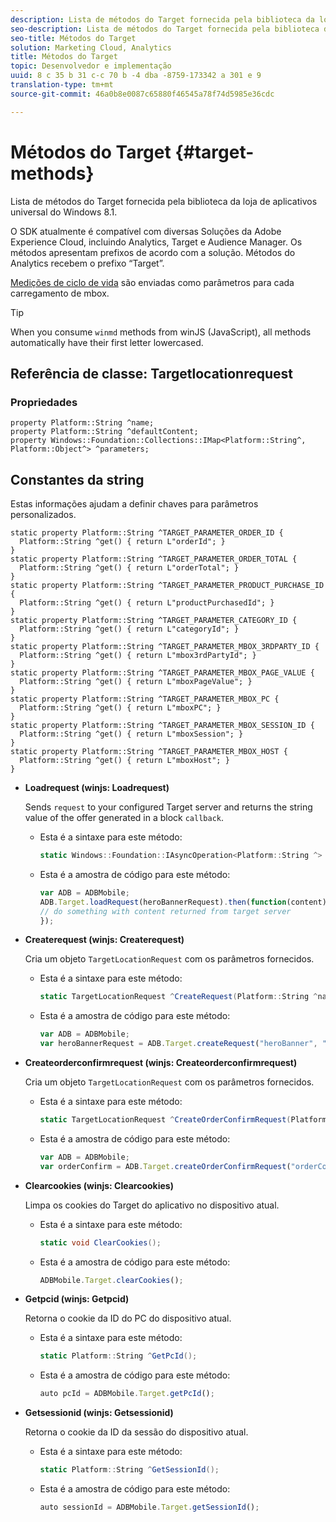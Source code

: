 ```yaml
---
description: Lista de métodos do Target fornecida pela biblioteca da loja de aplicativos universal do Windows 8.1.
seo-description: Lista de métodos do Target fornecida pela biblioteca da loja de aplicativos universal do Windows 8.1.
seo-title: Métodos do Target
solution: Marketing Cloud, Analytics
title: Métodos do Target
topic: Desenvolvedor e implementação
uuid: 8 c 35 b 31 c-c 70 b -4 dba -8759-173342 a 301 e 9
translation-type: tm+mt
source-git-commit: 46a0b8e0087c65880f46545a78f74d5985e36cdc

---
```



# Métodos do Target {#target-methods}

Lista de métodos do Target fornecida pela biblioteca da loja de aplicativos universal do Windows 8.1.

O SDK atualmente é compatível com diversas Soluções da Adobe Experience Cloud, incluindo Analytics, Target e Audience Manager. Os métodos apresentam prefixos de acordo com a solução. Métodos do Analytics recebem o prefixo “Target”.

[Medições de ciclo de vida](/help/windows-appstore/metrics.md) são enviadas como parâmetros para cada carregamento de mbox.

>[!TIP]
>
>When you consume `winmd` methods from winJS (JavaScript), all methods automatically have their first letter lowercased.

## Referência de classe: Targetlocationrequest

### Propriedades

```
property Platform::String ^name; 
property Platform::String ^defaultContent; 
property Windows::Foundation::Collections::IMap<Platform::String^, Platform::Object^> ^parameters;
```

## Constantes da string

Estas informações ajudam a definir chaves para parâmetros personalizados.

```
static property Platform::String ^TARGET_PARAMETER_ORDER_ID { 
  Platform::String ^get() { return L"orderId"; } 
} 
static property Platform::String ^TARGET_PARAMETER_ORDER_TOTAL { 
  Platform::String ^get() { return L"orderTotal"; } 
} 
static property Platform::String ^TARGET_PARAMETER_PRODUCT_PURCHASE_ID { 
  Platform::String ^get() { return L"productPurchasedId"; } 
} 
static property Platform::String ^TARGET_PARAMETER_CATEGORY_ID { 
  Platform::String ^get() { return L"categoryId"; } 
} 
static property Platform::String ^TARGET_PARAMETER_MBOX_3RDPARTY_ID { 
  Platform::String ^get() { return L"mbox3rdPartyId"; } 
} 
static property Platform::String ^TARGET_PARAMETER_MBOX_PAGE_VALUE { 
  Platform::String ^get() { return L"mboxPageValue"; } 
} 
static property Platform::String ^TARGET_PARAMETER_MBOX_PC { 
  Platform::String ^get() { return L"mboxPC"; } 
} 
static property Platform::String ^TARGET_PARAMETER_MBOX_SESSION_ID { 
  Platform::String ^get() { return L"mboxSession"; } 
} 
static property Platform::String ^TARGET_PARAMETER_MBOX_HOST { 
  Platform::String ^get() { return L"mboxHost"; } 
}
```

* **Loadrequest (winjs: Loadrequest)**

   Sends `request` to your configured Target server and returns the string value of the offer generated in a block `callback`.

   * Esta é a sintaxe para este método:

      ```csharp
      static Windows::Foundation::IAsyncOperation<Platform::String ^> ^LoadRequest(TargetLocationRequest ^request);
      ```

   * Esta é a amostra de código para este método:

      ```js
      var ADB = ADBMobile; 
      ADB.Target.loadRequest(heroBannerRequest).then(function(content) { 
      // do something with content returned from target server 
      });
      ```

* **Createrequest (winjs: Createrequest)**

   Cria um objeto `TargetLocationRequest` com os parâmetros fornecidos.

   * Esta é a sintaxe para este método:

      ```csharp
      static TargetLocationRequest ^CreateRequest(Platform::String ^name, Platform::String ^defaultContent, Windows::Foundation::Collections::IMap<Platform::String^, Platform::Object^> ^parameters); 
      ```

   * Esta é a amostra de código para este método:

      ```js
      var ADB = ADBMobile; 
      var heroBannerRequest = ADB.Target.createRequest("heroBanner", "default.png", null); 
      ```

* **Createorderconfirmrequest (winjs: Createorderconfirmrequest)**

   Cria um objeto `TargetLocationRequest` com os parâmetros fornecidos.

   * Esta é a sintaxe para este método:

      ```csharp
      static TargetLocationRequest ^CreateOrderConfirmRequest(Platform::String ^name, Platform::String ^orderId, Platform::String ^orderTotal, Platform::String ^productPurchasedId, Windows::Foundation::Collections::IMap<Platform::String^, Platform::Object> ^parameters); 
      ```

   * Esta é a amostra de código para este método:

      ```js
      var ADB = ADBMobile; 
      var orderConfirm = ADB.Target.createOrderConfirmRequest("orderConfirm", "order", "47.88", "3722", null); 
      ```

* **Clearcookies (winjs: Clearcookies)**

   Limpa os cookies do Target do aplicativo no dispositivo atual.

   * Esta é a sintaxe para este método:

      ```csharp
      static void ClearCookies(); 
      ```

   * Esta é a amostra de código para este método:

      ```js
      ADBMobile.Target.clearCookies();
      ```

* **Getpcid (winjs: Getpcid)**

   Retorna o cookie da ID do PC do dispositivo atual.

   * Esta é a sintaxe para este método:

      ```csharp
      static Platform::String ^GetPcId();
      ```

   * Esta é a amostra de código para este método:

      ```js
      auto pcId = ADBMobile.Target.getPcId(); 
      ```

* **Getsessionid (winjs: Getsessionid)**

   Retorna o cookie da ID da sessão do dispositivo atual.

   * Esta é a sintaxe para este método:

      ```csharp
      static Platform::String ^GetSessionId(); 
      ```

   * Esta é a amostra de código para este método:

      ```js
      auto sessionId = ADBMobile.Target.getSessionId(); 
      ```

